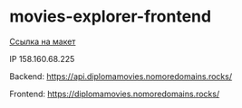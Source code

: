 # movies-explorer-frontend

[Ссылка на макет](https://disk.yandex.ru/d/Qf5_aSMwX_0F8A)

IP 158.160.68.225

Backend: https://api.diplomamovies.nomoredomains.rocks/

Frontend: https://diplomamovies.nomoredomains.rocks/
